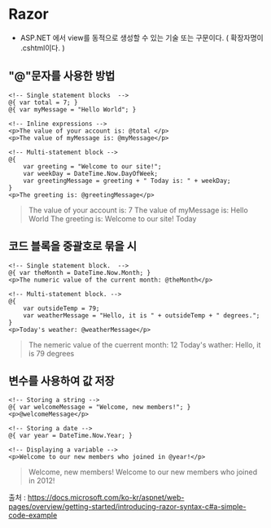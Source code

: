 # Razor
- ASP.NET 에서 view를 동적으로 생성할 수 있는 기술 또는 구문이다.
	( 확장자명이 .cshtml이다. )
    
## "@"문자를 사용한 방법
```
<!-- Single statement blocks  -->
@{ var total = 7; }
@{ var myMessage = "Hello World"; }

<!-- Inline expressions -->
<p>The value of your account is: @total </p>
<p>The value of myMessage is: @myMessage</p>

<!-- Multi-statement block -->
@{
    var greeting = "Welcome to our site!";
    var weekDay = DateTime.Now.DayOfWeek;
    var greetingMessage = greeting + " Today is: " + weekDay;
}
<p>The greeting is: @greetingMessage</p>
```

> The value of your account is: 7
The value of myMessage is: Hello World
The greeting is: Welcome to our site! Today 

## 코드 블록을 중괄호로 묶을 시
```
<!-- Single statement block.  -->
@{ var theMonth = DateTime.Now.Month; }
<p>The numeric value of the current month: @theMonth</p>

<!-- Multi-statement block. -->
@{
    var outsideTemp = 79;
    var weatherMessage = "Hello, it is " + outsideTemp + " degrees.";
}
<p>Today's weather: @weatherMessage</p>
```
> The nemeric value of the cuerrent month: 12
Today's wather: Hello, it is 79 degrees

## 변수를 사용하여 값 저장
```
<!-- Storing a string -->
@{ var welcomeMessage = "Welcome, new members!"; }
<p>@welcomeMessage</p>

<!-- Storing a date -->
@{ var year = DateTime.Now.Year; }

<!-- Displaying a variable -->
<p>Welcome to our new members who joined in @year!</p>
```
>Welcome, new members!
Welcome to our new members who joined in 2012!

출처 : https://docs.microsoft.com/ko-kr/aspnet/web-pages/overview/getting-started/introducing-razor-syntax-c#a-simple-code-example
